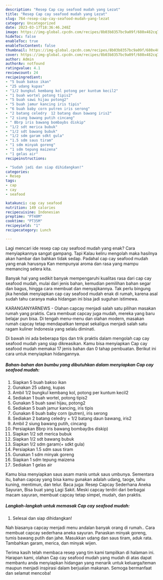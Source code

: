 ```yaml
---
description: "Resep Cap cay seafood mudah yang Lezat"
title: "Resep Cap cay seafood mudah yang Lezat"
slug: 764-resep-cap-cay-seafood-mudah-yang-lezat
category: Uncategorized
date: 2023-03-17T18:36:46.248Z
image: https://img-global.cpcdn.com/recipes/8b03b8357bc9a09f/680x482cq70/cap-cay-seafood-mudah-foto-resep-utama.jpg
hideToc: false
enableToc: true
enableTocContent: false
thumbnail: https://img-global.cpcdn.com/recipes/8b03b8357bc9a09f/680x482cq70/cap-cay-seafood-mudah-foto-resep-utama.jpg
cover: https://img-global.cpcdn.com/recipes/8b03b8357bc9a09f/680x482cq70/cap-cay-seafood-mudah-foto-resep-utama.jpg
author: Admin
authorAv: notfound
ratingvalue: 4.1
reviewcount: 24
recipeingredient:
- "5 buah bakso ikan"
- "25 udang kupas"
- "1/2 bungkul kembang kol potong per kuntum kecil2"
- "1 buah wortel potong tipis2"
- "5 buah sawi hijau potong2"
- "5 buah jamur kancing iris tipis"
- "6 buah baby corn putren iris serong"
- "2 batang celedry  12 batang daun bawang iris2"
- "2 siung bawang putih cincang"
- " Bbrp iris bawang bombaybs diskip"
- "1/2 sdt merica bubuk"
- "1/2 sdt bawang bubuk"
- "1/2 sdm garam sdkt gula"
- "1.5 sdm saus tiram"
- "1 sdm minyak goreng"
- "1 sdm tepung maizena"
- "1 gelas air"
recipeinstructions:

- "Sudah jadi dan siap dihidangkan!"
categories:
- Resep
tags:
- cap
- cay
- seafood

katakunci: cap cay seafood 
nutrition: 149 calories
recipecuisine: Indonesian
preptime: "PT40M"
cooktime: "PT35M"
recipeyield: "1"
recipecategory: Lunch

---
```



Lagi mencari ide resep cap cay seafood mudah yang enak? Cara menyiapkannya sangat gampang. Tapi Kalau keliru mengolah maka hasilnya akan hambar dan bahkan tidak sedap. Padahal cap cay seafood mudah yang enak harusnya Kan mempunyai aroma dan rasa yang mampu memancing selera kita.


Banyak hal yang sedikit banyak mempengaruhi kualitas rasa dari cap cay seafood mudah, mulai dari jenis bahan, kemudian pemilihan bahan segar dan bagus, hingga cara membuat dan menyajikannya. Tak perlu bingung jika hendak menyiapkan cap cay seafood mudah enak di rumah, karena asal sudah tahu caranya maka hidangan ini bisa jadi suguhan istimewa.

KARANGANYARNEWS - Olahan capcay menjadi salah satu pilihan masakan rumah yang praktis. Cara membuat capcay juga mudah, mereka yang baru belajar pun bisa. Di tengah menu-menu dan olahan modern, masakan rumah capcay tetap mendapatkan tempat sekaligus menjadi salah satu ragam kuliner Indonesia yang selalu diminati.


Di bawah ini ada beberapa tips dan trik praktis dalam mengolah cap cay seafood mudah yang siap dikreasikan. Kamu bisa menyiapkan Cap cay seafood mudah memakai 17 jenis bahan dan 0 tahap pembuatan. Berikut ini cara untuk menyiapkan hidangannya.

<!--inarticleads1-->

##### Bahan-bahan dan bumbu yang dibutuhkan dalam menyiapkan Cap cay seafood mudah:

1. Siapkan 5 buah bakso ikan
1. Gunakan 25 udang, kupas
1. Ambil 1/2 bungkul kembang kol, potong per kuntum kecil2
1. Sediakan 1 buah wortel, potong tipis2
1. Gunakan 5 buah sawi hijau, potong2
1. Sediakan 5 buah jamur kancing, iris tipis
1. Gunakan 6 buah baby corn (putren), iris serong
1. Sediakan 2 batang celedry + 1/2 batang daun bawang, iris2
1. Ambil 2 siung bawang putih, cincang
1. Persiapkan  Bbrp iris bawang bombay(bs diskip)
1. Siapkan 1/2 sdt merica bubuk
1. Siapkan 1/2 sdt bawang bubuk
1. Siapkan 1/2 sdm garam(+ sdkt gula)
1. Persiapkan 1.5 sdm saus tiram
1. Gunakan 1 sdm minyak goreng
1. Siapkan 1 sdm tepung maizena
1. Sediakan 1 gelas air


Kamu bisa menyiapkan saus asam manis untuk saus umbunya. Sementara itu, bahan capcay yang bisa kamu gunakan adalah udang, taoge, tahu kuning, mentimun, dan telur. Baca juga: Resep Capcay Sederhana Aneka Sayuran, Bisa buat yang Lagi Sakit. Meski capcay terdiri dari berbagai macam sayuran, membuat capcay tetap simpel, mudah, dan praktis. 

<!--inarticleads2-->

##### Langkah-langkah untuk memasak Cap cay seafood mudah:


1. Selesai dan siap dihidangkan!

Nah biasanya capcay menjadi menu andalan banyak orang di rumah.. Cara membuat capcay sederhana aneka sayuran. Panaskan minyak goreng, tumis bawang putih dan jahe. Masukkan udang dan saus tiram, aduk rata. Tambahkan garam, merica, dan minyak wijen. 

Terima kasih telah membaca resep yang tim kami tampilkan di halaman ini. Harapan kami, olahan Cap cay seafood mudah yang mudah di atas dapat membantu anda menyiapkan hidangan yang menarik untuk keluarga/teman maupun menjadi inspirasi dalam berjualan makanan. Semoga bermanfaat dan selamat mencoba!
